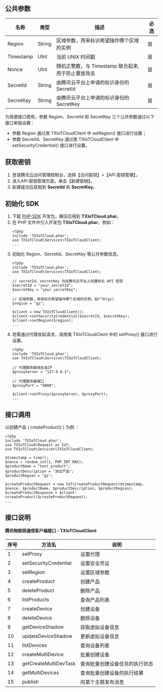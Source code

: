 ## 公共参数

|  名称       |    类型    |               描述                          | 必选 |
| ---------- | --------- | --------------------------------------------|-----|
|  Region    | String   | 区域参数，用来标识希望操作哪个区域的实例            |  是  |
|  Timestamp | UInt     | 当前 UNIX 时间戳                                 |  是  |
|  Nonce     | UInt     | 随机正整数，与 Timestamp 联合起来, 用于防止重放攻击 |  是  |
|  SecretId  | String   | 由腾讯云平台上申请的标识身份的 SecretId            |  是 |
|  SecretKey | String   | 由腾讯云平台上申请的标识身份的 SecretKey           |  是 |

为简便接口使用，参数 Region、SecretId 和 SecretKey 三个公共参数通过以下接口单独设置：
- 参数 Region 通过类 TXIoTCloudClient 中 setRegion() 接口进行设置；
- 参数 SecretId、SecretKey 通过类 TXIoTCloudClient 中 setSecurityCredential() 接口进行设置。

## 获取密钥
1. 登录腾讯云访问管理控制台，选择【访问密钥】>【API 密钥管理】。
2. 进入API 密钥管理页面，单击【新建密钥】。
3. 新建成功后获取到 **SecretId** 和 **SecretKey**。


## 初始化 SDK
1. 下载 [PHP-SDK](https://mc.qcloudimg.com/static/archive/efa554822424bdb785491f5d144acc28/TXIoTCloud-restapi-php-sdk.zip) 开发包，解压后得到 **TXIoTCloud.phar**。
2. 在 PHP 文件中引入开发包 **TXIoTCloud.phar**，例如：
	```
	<?php
	include 'TXIoTCloud.phar';
	use TXIoTCloud\Services\TXIoTCloudClient;
	...
	```
3. 初始化 Region、SecretId、SecretKey 等公共参数信息。
	```
	<?php
	include 'TXIoTCloud.phar';
	use TXIoTCloud\Services\TXIoTCloudClient;

	// secretId、secretKey 为在腾讯云平台上创建的云 API 密钥 
	$secretId = "your_secretId";
	$secretKey = "your_secretKey";

	// 区域参数，用来标识希望操作哪个区域的实例，如广州(gz)
	$region = "gz";

	$client = new TXIoTCloudClient();
	$client->setSecurityCredential($secretId, $secretKey);
	$client->setRegion($region);
	...
	```
4. 若需通过代理发起请求，调用类 TXIoTCloudClient 中的 setProxy() 接口进行设置。
	```
	<?php
	include 'TXIoTCloud.phar';
	use TXIoTCloud\Services\TXIoTCloudClient;

	// 代理服务器域名或IP
	$proxyServer = "127.0.0.1";

	// 代理服务器端口
	$proxyPort = "8000";

	$client->setProxy($proxyServer, $proxyPort);
	...
	```

## 接口调用
以创建产品 ( createProduct() ) 为例 ：

```
<?php
include 'TXIoTCloud.phar';
use TXIoTCloud\Request as IoT;
use TXIoTCloud\Services\TXIoTCloudClient;

$timestamp = time();
$nonce = random_int(1, PHP_INT_MAX);
$productName = "test_product";
$productDescription = "测试产品";
$productRegion = "gz";

$createProductRequest = new IoT\CreateProductRequest($timestamp, $nonce, $productName, $productDescription, $productRegion);
$createProductResponse = $client->createProduct($createProductRequest);
...
```

## 接口说明
####  腾讯物联网通信客户端接口 - TXIoTCloudClient

| 序号  |         方法名           | 说明                       |
| ---- | ----------------------- | -------------------------  |
| 1    | setProxy                | 设置代理                    |
| 2    | setSecurityCredential   | 设置安全凭证                 |
| 3    | setRegion               | 设置区域参数                 |
| 4    | createProduct           | 创建产品                    |
| 5    | deleteProduct           | 删除产品                    |
| 6    | listProducts            | 查询产品列表                 |
| 7    | createDevice            | 创建设备                    |
| 8    | deleteDevice            | 删除设备                    |
| 9    | getDeviceShadow         | 获取虚拟设备信息              |
| 10   | updateDeviceShadow      | 更新虚拟设备信息              |
| 11   | listDevices             | 查询设备列表                 |
| 12   | createMultiDevice       | 批量创建设备                 |
| 13   | getCreateMultiDevTask   | 查询批量创建设备任务的执行状态  |
| 14   | getMultiDevices         | 查询批量创建设备的执行结果     |
| 15   | publish                 | 向某个主题发布消息            |

